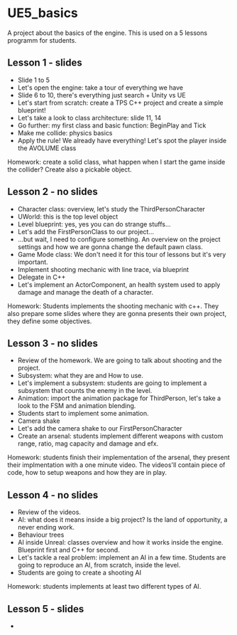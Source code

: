 # UE5_basics
A project about the basics of the engine. This is used on a 5 lessons programm for students.

## Lesson 1 - slides
- Slide 1 to 5
- Let's open the engine: take a tour of everything we have
- Slide 6 to 10, there's everything just search + Unity vs UE
- Let's start from scratch: create a TPS C++ project and create a simple blueprint!
- Let's take a look to class architecture: slide 11, 14
- Go further: my first class and basic function: BeginPlay and Tick
- Make me collide: physics basics
- Apply the rule! We already have everything! Let's spot the player inside the AVOLUME class

Homework: create a solid class, what happen when I start the game inside the collider?
Create also a pickable object.


## Lesson 2 - no slides
- Character class: overview, let's study the ThirdPersonCharacter
- UWorld: this is the top level object
- Level blueprint: yes, yes you can do strange stuffs...
- Let's add the FirstPersonClass to our project...
- ...but wait, I need to configure something. An overview on the project settings and how we are gonna change the default pawn class.
- Game Mode class: We don't need it for this tour of lessons but it's very important.
- Implement shooting mechanic with line trace, via blueprint
- Delegate in C++
- Let's implement an ActorComponent, an health system used to apply damage and manage the death of a character.

Homework: Students implements the shooting mechanic with c++. They also prepare some slides where they are gonna presents their own project, they define some objectives.

## Lesson 3 - no slides
- Review of the homework. We are going to talk about shooting and the project.
- Subsystem: what they are and How to use.
- Let's implement a subsystem: students are going to implement a subsystem that counts the enemy in the level.
- Animation: import the animation package for ThirdPerson, let's take a look to the FSM and animation blending.
- Students start to implement some animation.
- Camera shake
- Let's add the camera shake to our FirstPersonCharacter
- Create an arsenal: students implement different weapons with custom range, ratio, mag capacity and damage and efx.

Homework: students finish their implementation of the arsenal, they present their implmentation with a one minute video. The videos'll contain piece of code, how to setup weapons and how they are in play.


## Lesson 4 - no slides
- Review of the videos.
- AI: what does it means inside a big project? Is the land of opportunity, a never ending work.
- Behaviour trees
- AI inside Unreal: classes overview and how it works inside the engine. Blueprint first and C++ for second.
- Let's tackle a real problem: implement an AI in a few time. Students are going to reproduce an AI, from scratch, inside the level.
- Students are going to create a shooting AI

Homework: students implements at least two different types of AI.


## Lesson 5 - slides
- 